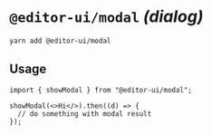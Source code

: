 # `@editor-ui/modal` _(dialog)_

```sh
yarn add @editor-ui/modal
```

## Usage

```tsx
import { showModal } from "@editor-ui/modal";

showModal(<>Hi</>).then((d) => {
  // do something with modal result
});
```
